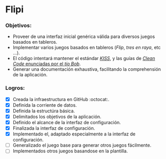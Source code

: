# Flipi

### Objetivos:
*  Proveer de una interfaz inicial genérica válida para diversos juegos basados en tableros.
*  Implementar varios juegos basados en tableros (_Flip_, _tres en raya_, etc ...).
*  El código intentará mantener el estándar [_KISS_](https://en.wikipedia.org/wiki/Principio_KISS), y las guías de [_Clean Code_ enunciadas por el _tío Bob_]().
*  Generar una documentación exhaustiva, facilitando la comprehensión de la aplicación.

### Logros:
- [x] Creada la infraestructura en GitHub :octocat:.
- [x] Definida la corriente de datos.
- [x] Definida la estructúra básica.
- [x] Delimitados los objetivos de la aplicación.
- [x] Definido el alcance de la interfaz de configuración.
- [x] Finalizada la interfaz de configuración.
- [x] Implementado el, adaptado especialmente a la interfaz de configuración.
- [ ] Generalizado el juego base para generar otros juegos fácilmente.
- [ ] Implementados otros juegos basandose en la plantilla.

